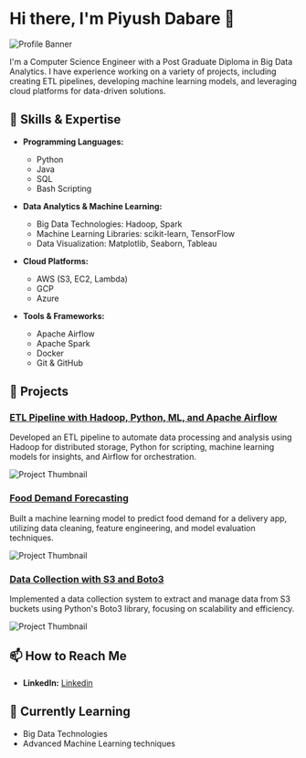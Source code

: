 # Hi there, I'm Piyush Dabare 👋

![Profile Banner](images/profile_banner.png)

I'm a Computer Science Engineer with a Post Graduate Diploma in Big Data Analytics. I have experience working on a variety of projects, including creating ETL pipelines, developing machine learning models, and leveraging cloud platforms for data-driven solutions.

## 🚀 Skills & Expertise

- **Programming Languages:**
  - Python
  - Java
  - SQL
  - Bash Scripting

- **Data Analytics & Machine Learning:**
  - Big Data Technologies: Hadoop, Spark
  - Machine Learning Libraries: scikit-learn, TensorFlow
  - Data Visualization: Matplotlib, Seaborn, Tableau

- **Cloud Platforms:**
  - AWS (S3, EC2, Lambda)
  - GCP
  - Azure

- **Tools & Frameworks:**
  - Apache Airflow
  - Apache Spark
  - Docker
  - Git & GitHub

## 💼 Projects

### [ETL Pipeline with Hadoop, Python, ML, and Apache Airflow](https://github.com/Piyush-Dabare/etl_pipeline)
Developed an ETL pipeline to automate data processing and analysis using Hadoop for distributed storage, Python for scripting, machine learning models for insights, and Airflow for orchestration.

![Project Thumbnail](images/etl_pipeline.png)

### [Food Demand Forecasting](https://github.com/Piyush-Dabare/food_demand_forecasting)
Built a machine learning model to predict food demand for a delivery app, utilizing data cleaning, feature engineering, and model evaluation techniques.

![Project Thumbnail](images/food_demand_forecasting.png)

### [Data Collection with S3 and Boto3](https://github.com/Piyush-Dabare/s3_data_collection)
Implemented a data collection system to extract and manage data from S3 buckets using Python's Boto3 library, focusing on scalability and efficiency.

![Project Thumbnail](images/s3_data_collection.png)

## 📫 How to Reach Me

- **LinkedIn:** [Linkedin](www.linkedin.com/in/piyush-dabare-8601741b7)

## 🌱 Currently Learning

- Big Data Technologies
- Advanced Machine Learning techniques
